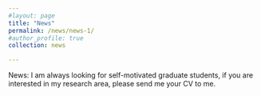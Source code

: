 ```yaml
---
#layout: page
title: "News"
permalink: /news/news-1/
#author_profile: true
collection: news

---
```

News:
I am always looking for self-motivated graduate students, if you are interested in my research area, please send me your CV to me.

